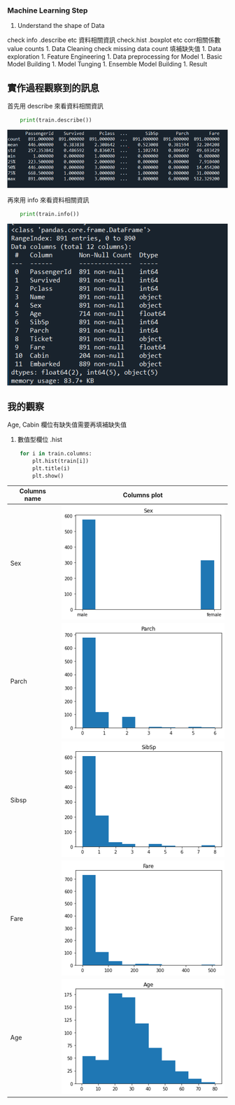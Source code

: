 ### Machine Learning Step

1. Understand the shape of Data
<td> check info .describe etc 資料相關資訊
<tr> check.hist .boxplot etc 
<tr> corr相關係數 
<tr> value counts 
1. Data Cleaning
<tr> check missing data count 填補缺失值
1. Data exploration
1. Feature Engineering
1. Data preprocessing for Model
1. Basic Model Building
1. Model Tunging
1. Ensemble Model Building
1. Result
  
## 實作過程觀察到的訊息
首先用 describe 來看資料相關資訊
```python
    print(train.describe())
```
![image](https://github.com/winka/IMG/blob/main/tantic%20describe.PNG?raw=true)

再來用 info 來看資料相關資訊
```python
    print(train.info())
```
![image](https://github.com/winka/IMG/blob/main/tantic%20info.PNG?raw=true)

## 我的觀察

Age, Cabin 欄位有缺失值需要再填補缺失值  

 1. 數值型欄位 .hist   
```python
    for i in train.columns:
        plt.hist(train[i])
        plt.title(i)
        plt.show()
```

| Columns name  | Columns plot  |
| ------------- |:-------------:|
| Sex           | ![image](https://github.com/winka/IMG/blob/main/tantic%20plot%20sex.png?raw=true)          |
Parch      | ![image](https://github.com/winka/IMG/blob/main/tantic%20plot%20parch.png?raw=true)             |
| Sibsp           | ![image](https://github.com/winka/IMG/blob/main/tantic%20plot%20sibsp.png?raw=true)          |
|  Fare     | ![image](https://github.com/winka/IMG/blob/main/tantic%20plot%20fare.png?raw=true)            |
| Age      |![image](https://github.com/winka/IMG/blob/main/tantic%20plot%20age.png?raw=true)         
